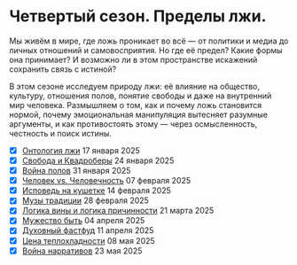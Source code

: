 # Четвертый сезон. Пределы лжи.

Мы живём в мире, где ложь проникает во всё — от политики и медиа до личных отношений и самовосприятия.
Но где её предел? Какие формы она принимает? И возможно ли в этом пространстве искажений сохранить связь с истиной?

В этом сезоне исследуем природу лжи: её влияние на общество, культуру, отношения полов, понятие свободы и даже на внутренний мир человека.
Размышляем о том, как и почему ложь становится нормой, почему эмоциональная манипуляция вытесняет разумные аргументы,
и как противостоять этому — через осмысленность, честность и поиск истины.

- [x] [Онтология лжи](ontology_of_lies.md) 17 января 2025
- [x] [Свобода и Квадроберы](freedom-and-quadrobers.md) 24 января 2025
- [x] [Война полов](battle_of_the_sexes.md) 31 января 2025
- [x] [Человек vs. Человечность](human_vs_humanity.md) 07 февраля 2025
- [x] [Исповедь на кушетке](confession_on_the_couch.md) 14 февраля 2025
- [x] [Музы традиции](muses_of_tradition.md) 28 февраля 2025
- [x] [Логика вины и логика причинности](vinaiotvetsvennosti.md) 21 марта 2025
- [x] [Мужество быть](the-courage-to-be.md) 04 апреля 2025
- [x] [Духовный фастфуд](dukhovny-fast-food.md) 11 апреля 2025
- [x] [Цена теплохладности](lukewarm.md) 08 мая 2025
- [x] [Война нарративов](narrative-wars.md) 23 мая 2025
